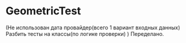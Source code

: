 # GeometricTest


(Не использован дата провайдер(всего 1 вариант входных данных)
Разбить тесты на классы(по логике проверки) )
Переделано.
